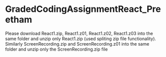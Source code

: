 # GradedCodingAssignmentReact_Preetham

Please download React1.zip, React1.z01, React1.z02, React1.z03 into the same folder and unzip only React1.zip (used spliting zip file functionality). 
Similarly ScreenRecording.zip and ScreenRecording.z01 into the same folder and unzip only the ScreenRecording.zip file 
